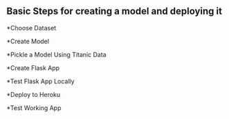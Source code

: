 ## Basic Steps for creating a model and deploying it

*Choose Dataset


*Create Model


*Pickle a Model Using Titanic Data


*Create Flask App


*Test Flask App Locally 


*Deploy to Heroku


*Test Working App
